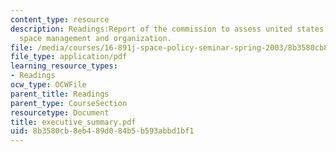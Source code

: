```yaml
---
content_type: resource
description: Readings:Report of the commission to assess united states national security
  space management and organization.
file: /media/courses/16-891j-space-policy-seminar-spring-2003/8b3580cb8eb489d084b5b593abbd1bf1_executive_summary.pdf
file_type: application/pdf
learning_resource_types:
- Readings
ocw_type: OCWFile
parent_title: Readings
parent_type: CourseSection
resourcetype: Document
title: executive_summary.pdf
uid: 8b3580cb-8eb4-89d0-84b5-b593abbd1bf1
---
```

